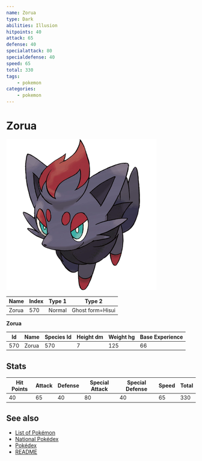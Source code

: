 ```yaml
---
name: Zorua
type: Dark
abilities: Illusion
hitpoints: 40
attack: 65
defense: 40
specialattack: 80
specialdefense: 40
speed: 65
total: 330
tags:
    - pokemon
categories:
    - pokemon
---
```


# Zorua


![Zorua](images/570.png)

| **Name** | **Index** | **Type 1** | **Type 2** |
|----|----|----|----|
| Zorua | 570 | Normal | Ghost form=Hisui  |

**Zorua** 




| **Id** | **Name** | **Species Id** | **Height dm** | **Weight hg** | **Base Experience** |
|--------|----------|----------------|------------|------------|---------------------|
| 570 | Zorua | 570 | 7 | 125 | 66 |



## Stats

| **Hit Points** | **Attack** | **Defense** | **Special Attack** | **Special Defense** | **Speed** | **Total** |
|----------------|------------|-------------|--------------------|---------------------|-----------|-----------|
| 40 | 65 | 40 | 80 | 40 | 65 | 330 |

## See also

- [List of Pokémon](../pokemon.md)
- [National Pokédex](../national_pokedex.md)
- [Pokédex](../pokedex.md)
- [README](../README.md)
